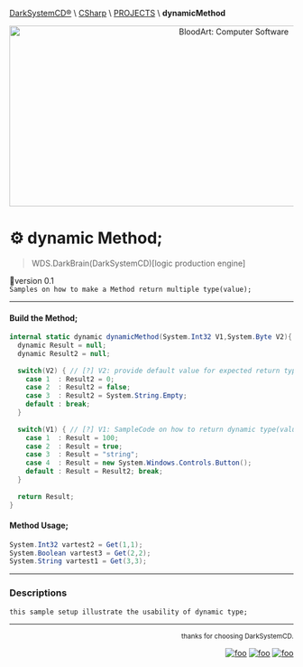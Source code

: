 [DarkSystemCD®](https://github.com/DarkSystemCD) \ [CSharp](https://github.com/DarkSystemCD/CSharp) \ [PROJECTS]() \ **dynamicMethod**
<p align="center">
  <img src="https://i.imgur.com/e3jUBda.jpg" title="BloodArt: Computer Software" height="320" width="780">
</p>

# ⚙️ dynamic Method;
> WDS.DarkBrain(DarkSystemCD)[logic production engine]<br>

🚧version 0.1<br>
`Samples on how to make a Method return multiple type(value);`<hr>

#### Build the Method;

```c#
internal static dynamic dynamicMethod(System.Int32 V1,System.Byte V2){
  dynamic Result = null;
  dynamic Result2 = null;
  
  switch(V2) { // [?] V2: provide default value for expected return type;
    case 1  : Result2 = 0;
    case 2  : Result2 = false;
    case 3  : Result2 = System.String.Empty;
    default : break;
  }
  
  switch(V1) { // [?] V1: SampleCode on how to return dynamic type(value);
    case 1  : Result = 100;
    case 2  : Result = true;
    case 3  : Result = "string";
    case 4  : Result = new System.Windows.Controls.Button();
    default : Result = Result2; break;
  }
  
  return Result;
}
```

#### Method Usage;

```c#
System.Int32 vartest2 = Get(1,1);
System.Boolean vartest3 = Get(2,2);
System.String vartest1 = Get(3,3);
```

<hr>

### Descriptions

`this sample setup illustrate the usability of dynamic type;`

<hr><div align="right"><sup>thanks for choosing DarkSystemCD.</sup>

[![foo](https://github.githubassets.com/favicon.ico "DarkSystemCD®")](https://github.com/DarkSystemCD) [![foo](https://drive.google.com/uc?authuser=0&id=1vpdRLX_DSKkjvSIkBgyTMRC-2x_FOyf3 "DarkSystemCD®")](https://sites.google.com/view/darksystemcd) [![foo](https://a-v2.sndcdn.com/assets/images/sc-icons/favicon-2cadd14bdb.ico "DarkSystemCD®")](https://soundcloud.com/darksystemcd)

</div>
<!--

-->
###### DarkSystemCD® used to identify, meet, work and publish logics and programming design, software, games and music on interfaces and electronic, digital and virtual media.

###### BloodArt.Magazine detailed description available in the projects and productions, developing delivered to collection information in the magazine.

###### WDHellS a virtual personal person trademark and nickname, created for display my creations enabling it’s available world wide.
